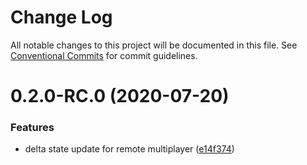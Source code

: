 # Change Log

All notable changes to this project will be documented in this file.
See [Conventional Commits](https://conventionalcommits.org) for commit guidelines.

# 0.2.0-RC.0 (2020-07-20)


### Features

* delta state update for remote multiplayer ([e14f374](https://bitbucket.org/davidtamsoftware/tetris-monorepo/commits/e14f374fc285457d35e648bc720ac8e92d80d086))
